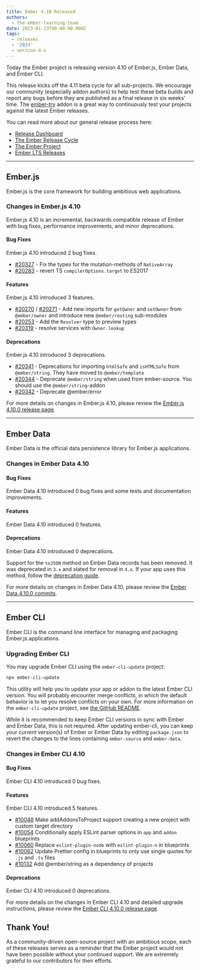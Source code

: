```yaml
---
title: Ember 4.10 Released
authors:
  - the-ember-learning-team
date: 2023-01-13T00:00:00.000Z
tags:
  - releases
  - '2023'
  - version-4-x
---
```


Today the Ember project is releasing version 4.10 of Ember.js, Ember Data, and Ember CLI.

This release kicks off the 4.11 beta cycle for all sub-projects. We encourage our community (especially addon authors) to help test these beta builds and report any bugs before they are published as a final release in six weeks' time. The [ember-try](https://github.com/ember-cli/ember-try) addon is a great way to continuously test your projects against the latest Ember releases.

You can read more about our general release process here:

- [Release Dashboard](http://emberjs.com/releases/)
- [The Ember Release Cycle](https://blog.emberjs.com/new-ember-release-process/)
- [The Ember Project](https://blog.emberjs.com/ember-project-at-2-0/)
- [Ember LTS Releases](https://blog.emberjs.com/announcing-embers-first-lts/)

---

## Ember.js

Ember.js is the core framework for building ambitious web applications.

### Changes in Ember.js 4.10

Ember.js 4.10 is an incremental, backwards compatible release of Ember with bug fixes, performance improvements, and minor deprecations.

#### Bug Fixes

Ember.js 4.10 introduced 2 bug fixes.

- [#20327](https://github.com/emberjs/ember.js/pull/20327) - Fix the types for the mutation-methods of `NativeArray`
- [#20283](https://github.com/emberjs/ember.js/pull/20283) - revert TS `compilerOptions.target` to ES2017

#### Features

Ember.js 4.10 introduced 3 features.

- [#20270](https://github.com/emberjs/ember.js/pull/20270) / [#20271](https://github.com/emberjs/ember.js/pull/20271) - Add new imports for `getOwner` and `setOwner` from `@ember/owner` and introduce new `@ember/routing` sub-modules
- [#20253](https://github.com/emberjs/ember.js/pull/20253) - Add the `Resolver` type to preview types
- [#20319](https://github.com/emberjs/ember.js/pull/20319) - resolve services with `Owner.lookup`

#### Deprecations

Ember.js 4.10 introduced 3 deprecations.

- [#20341](https://github.com/emberjs/ember.js/pull/20341) - Deprecations for importing `htmlSafe` and `isHTMLSafe` from `@ember/string`. They have moved to `@ember/template`
- [#20344](https://github.com/emberjs/ember.js/pull/20344) - Deprecate `@ember/string` when used from ember-source. You should use the `@ember/string`-addon
- [#20342](https://github.com/emberjs/ember.js/pull/20342) - Deprecate @ember/error
<!-- Block end -->

For more details on changes in Ember.js 4.10, please review the [Ember.js 4.10.0 release page](https://github.com/emberjs/ember.js/releases/tag/v4.10.0).

---

## Ember Data

Ember Data is the official data persistence library for Ember.js applications.

### Changes in Ember Data 4.10

#### Bug Fixes

Ember Data 4.10 introduced 0 bug fixes and some tests and documentation improvements.

#### Features

Ember Data 4.10 introduced 0 features.

#### Deprecations

Ember Data 4.10 introduced 0 deprecations.

Support for the `toJSON` method on Ember Data records has been removed. It was deprecated in `3.x` and slated for removal in `4.x`.
If your app uses this method, follow the [deprecation guide](https://deprecations.emberjs.com/ember-data/v3.x/#toc_record-toJSON).

For more details on changes in Ember Data 4.10, please review the
[Ember Data 4.10.0 commits](https://github.com/emberjs/data/compare/v4.1.0...v4.10.0).

---

## Ember CLI

Ember CLI is the command line interface for managing and packaging Ember.js applications.

### Upgrading Ember CLI

You may upgrade Ember CLI using the `ember-cli-update` project:

```bash
npx ember-cli-update
```

This utility will help you to update your app or addon to the latest Ember CLI version. You will probably encounter merge conflicts, in which the default behavior is to let you resolve conflicts on your own. For more information on the `ember-cli-update` project, see [the GitHub README](https://github.com/ember-cli/ember-cli-update).

While it is recommended to keep Ember CLI versions in sync with Ember and Ember Data, this is not required. After updating ember-cli, you can keep your current version(s) of Ember or Ember Data by editing `package.json` to revert the changes to the lines containing `ember-source` and `ember-data`.

### Changes in Ember CLI 4.10

#### Bug Fixes

Ember CLI 4.10 introduced 0 bug fixes.

#### Features

Ember CLI 4.10 introduced 5 features.

- [#10048](https://github.com/ember-cli/ember-cli/pull/10048) Make addAddonsToProject support creating a new project with custom target directory
- [#10054](https://github.com/ember-cli/ember-cli/pull/10054) Conditionally apply ESLint parser options in `app` and `addon` blueprints
- [#10060](https://github.com/ember-cli/ember-cli/pull/10060) Replace `eslint-plugin-node` with `eslint-plugin-n` in blueprints
- [#10062](https://github.com/ember-cli/ember-cli/pull/10062) Update Prettier config in blueprints to only use single quotes for `.js` and `.ts` files
- [#10132](https://github.com/ember-cli/ember-cli/pull/10132) Add @ember/string as a dependency of projects

#### Deprecations

Ember CLI 4.10 introduced 0 deprecations.

For more details on the changes in Ember CLI 4.10 and detailed upgrade
instructions, please review the [Ember CLI 4.10.0 release page](https://github.com/ember-cli/ember-cli/releases/tag/v4.10.0).

## Thank You!

As a community-driven open-source project with an ambitious scope, each of these releases serves as a reminder that the Ember project would not have been possible without your continued support. We are extremely grateful to our contributors for their efforts.
